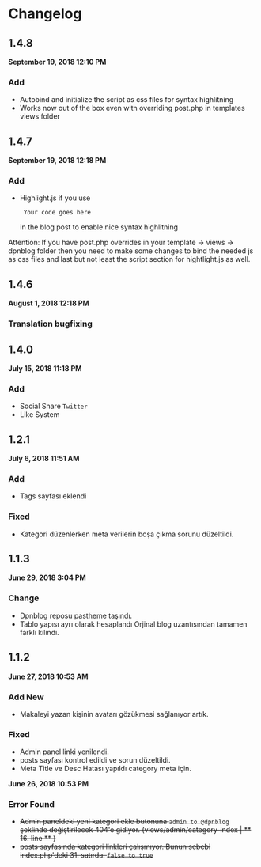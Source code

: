 # Changelog

## 1.4.8

**September 19, 2018 12:10 PM**

### Add

- Autobind and initialize the script as css files for syntax highlitning
- Works now out of the box even with overriding post.php in templates views folder

## 1.4.7

**September 19, 2018 12:18 PM**

### Add

- Highlight.js if you use <pre><code class="css"> Your code goes here </code></pre> in the blog post to enable nice syntax highlitning

Attention: If you have post.php overrides in your template -> views -> dpnblog folder then you need to make some changes to bind the needed js as css files and last but not least the script section for hightlight.js as well.

## 1.4.6

**August 1, 2018 12:18 PM**

### Translation bugfixing

## 1.4.0

**July 15, 2018 11:18 PM**

### Add

- Social Share ``Twitter``
- Like System

## 1.2.1

**July 6, 2018 11:51 AM**

### Add

- Tags sayfası eklendi

### Fixed

- Kategori düzenlerken meta verilerin boşa çıkma sorunu düzeltildi.

## 1.1.3

**June 29, 2018 3:04 PM**

### Change

- Dpnblog reposu pastheme taşındı.
- Tablo yapısı ayrı olarak hesaplandı Orjinal blog uzantısından tamamen farklı kılındı.


## 1.1.2

**June 27, 2018 10:53 AM**

### Add New

- Makaleyi yazan kişinin avatarı gözükmesi sağlanıyor artık.

### Fixed

- Admin panel linki yenilendi.
- posts sayfası kontrol edildi ve sorun düzeltildi.
- Meta Title ve Desc Hatası yapıldı category meta için.

**June 26, 2018 10:53 PM**

### Error Found
- ~~Admin paneldeki yeni kategori ekle butonuna `admin to @dpnblog` şeklinde değiştirilecek 404'e gidiyor. (views/admin/category-index | ** 16. line ** )~~
- ~~posts sayfasında kategori linkleri çalışmıyor. Bunun sebebi index.php'deki 31. satırda. `false to true`~~
